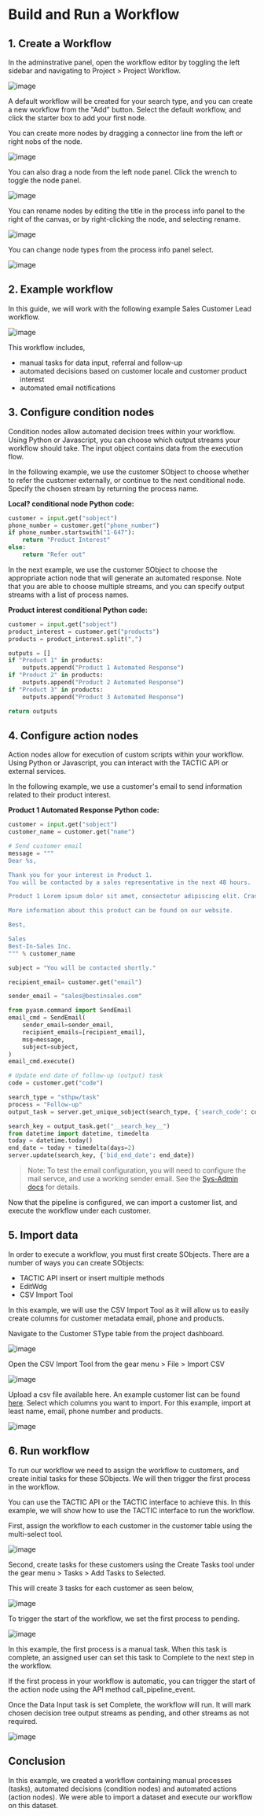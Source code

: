 
# Build and Run a Workflow


## 1. Create a Workflow

In the adminstrative panel, open the workflow editor by toggling the left sidebar and navigating to Project > Project Workflow.


![image](media/quick-start-build-workflow-1.gif)

A default workflow will be created for your search type, and you can create a new workflow from the "Add" button. Select the default workflow, 
and click the starter box to add your first node. 

You can create more nodes by dragging a connector line from the left or right nobs of the node.


![image](media/quick-start-build-workflow-2.gif)


You can also drag a node from the left node panel. Click the wrench to toggle the node panel.


![image](media/quick-start-build-workflow-3.gif)


You can rename nodes by editing the title in the process info panel to the right of the canvas, or by right-clicking the node, and selecting rename.


![image](media/quick-start-build-workflow-4.gif)


You can change node types from the process info panel select.

![image](media/quick-start-build-workflow-5.gif)




## 2. Example workflow

In this guide, we will work with the following example Sales Customer Lead workflow. 

![image](media/quick-start-build-workflow-6.PNG)

This workflow includes,

- manual tasks for data input, referral and follow-up
- automated decisions based on customer locale and customer product interest
- automated email notifications



## 3. Configure condition nodes

Condition nodes allow automated decision trees within your workflow. Using Python or Javascript, you can choose which output streams your workflow should take. The input object contains data from the execution flow.

In the following example, we use the customer SObject to choose whether to refer the customer externally, or continue to the next conditional node.
Specify the chosen stream by returning the process name.

**Local? conditional node Python code:**

```Python
customer = input.get("sobject")
phone_number = customer.get("phone_number")
if phone_number.startswith("1-647"):
    return "Product Interest"
else:
    return "Refer out"
```

In the next example, we use the customer SObject to choose the appropriate action node that will generate an automated response.
Note that you are able to choose multiple streams, and you can specify output streams with a list of process names.

**Product interest conditional Python code:**

```Python
customer = input.get("sobject")
product_interest = customer.get("products")
products = product_interest.split(",")

outputs = []
if "Product 1" in products:
    outputs.append("Product 1 Automated Response")
if "Product 2" in products:
    outputs.append("Product 2 Automated Response")
if "Product 3" in products:
    outputs.append("Product 3 Automated Response")

return outputs
```

## 4. Configure action nodes

Action nodes allow for execution of custom scripts within your workflow. Using Python or Javascript, you can interact with the TACTIC API or external services. 

In the following example, we use a customer's email to send information related to their product interest.

**Product 1 Automated Response Python code:**

```Python
customer = input.get("sobject")
customer_name = customer.get("name")

# Send customer email
message = """
Dear %s,

Thank you for your interest in Product 1.
You will be contacted by a sales representative in the next 48 hours.

Product 1 Lorem ipsum dolor sit amet, consectetur adipiscing elit. Cras et nibh est. Quisque sit amet auctor enim, a lobortis tellus. Suspendisse semper vel nulla nec cursus. Sed sodales metus sit amet mauris consectetur, eget facilisis ipsum lacinia. Cras tristique elit vel iaculis interdum. Maecenas velit est, ultrices a pharetra sagittis, placerat vel sem. In sodales purus non mauris porta, non sagittis risus posuere. Nam non hendrerit est, sed euismod dui. Vivamus congue gravida sem, eget pretium nulla pretium vel. Suspendisse eu eros non velit tristique venenatis porttitor et eros. Vivamus sed nisl non quam ultrices varius. 

More information about this product can be found on our website.

Best,

Sales
Best-In-Sales Inc.
""" % customer_name

subject = "You will be contacted shortly."

recipient_email= customer.get("email")

sender_email = "sales@bestinsales.com"

from pyasm.command import SendEmail
email_cmd = SendEmail(
    sender_email=sender_email,
    recipient_emails=[recipient_email],
    msg=message,
    subject=subject,
)
email_cmd.execute()

# Update end date of follow-up (output) task
code = customer.get("code")

search_type = "sthpw/task"
process = "Follow-up"
output_task = server.get_unique_sobject(search_type, {'search_code': code, "process": process})

search_key = output_task.get("__search_key__")
from datetime import datetime, timedelta
today = datetime.today()
end_date = today + timedelta(days=2)
server.update(search_key, {'bid_end_date': end_date})
```

> Note: To test the email configuration, you will need to configure the mail servce, and use a working sender email.
See the [Sys-Admin docs](http://community.southpawtech.com/docs/sys-admin/setup-email/) for details.

Now that the pipeline is configured, we can import a customer list, and execute the workflow under each customer.

## 5. Import data

In order to execute a workflow, you must first create SObjects. There are a number of ways you can create SObjects:

- TACTIC API insert or insert multiple methods
- EditWdg
- CSV Import Tool

In this example, we will use the CSV Import Tool as it will allow us to easily create columns for customer metadata email, phone and products.

Navigate to the Customer SType table from the project dashboard.

![image](media/quick-start-import-data-0.gif)

Open the CSV Import Tool from the gear menu > File > Import CSV

![image](media/quick-start-import-data-1.png) 

Upload a csv file available here. An example customer list can be found [here](data/customer_data.csv).
Select which columns you want to import. For this example, import at least name, email, phone number and products. 

![image](media/quick-start-import-data-2.gif)


## 6. Run workflow

To run our workflow we need to assign the workflow to customers, and create initial tasks for these SObjects. We will then trigger the first process in the workflow.

You can use the TACTIC API or the TACTIC interface to achieve this. In this example, we will show how to use the TACTIC interface to run the workflow.

First, assign the workflow to each customer in the customer table using the multi-select tool.

![image](media/quick-start-run-workflow-1.gif)

Second, create tasks for these customers using the Create Tasks tool under the gear menu > Tasks > Add Tasks to Selected.

This will create 3 tasks for each customer as seen below,

![image](media/quick-start-run-workflow-2.PNG)

To trigger the start of the workflow, we set the first process to pending.

![image](media/quick-start-run-workflow-3.gif)

In this example, the first process is a manual task. When this task is complete, an assigned user can set this task to Complete to the next step in the workflow. 

If the first process in your workflow is automatic, you can trigger the start of the action node using the API method call_pipeline_event.

Once the Data Input task is set Complete, the workflow will run. It will mark chosen decision tree output streams as pending, and other streams as not required.

![image](media/quick-start-run-workflow-4.PNG)

## Conclusion

In this example, we created a workflow containing manual processes (tasks), automated decisions (condition nodes) and automated actions (action nodes).
We were able to import a dataset and execute our workflow on this dataset.

